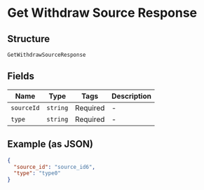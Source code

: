 
# Get Withdraw Source Response

## Structure

`GetWithdrawSourceResponse`

## Fields

| Name | Type | Tags | Description |
|  --- | --- | --- | --- |
| `sourceId` | `string` | Required | - |
| `type` | `string` | Required | - |

## Example (as JSON)

```json
{
  "source_id": "source_id6",
  "type": "type0"
}
```

